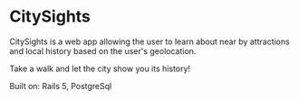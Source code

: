 # CitySights

CitySights is a web app allowing the user to learn about near by attractions and local history based on the user's geolocation. 

Take a walk and let the city show you its history!

Built on: Rails 5, PostgreSql
